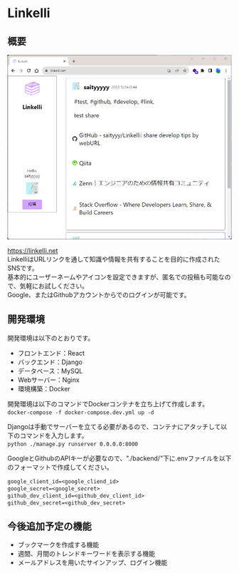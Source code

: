 # Linkelli

## 概要
<img width="700" src="./demo.png">  

https://linkelli.net  
LinkelliはURLリンクを通して知識や情報を共有することを目的に作成されたSNSです。  
基本的にユーザーネームやアイコンを設定できますが、匿名での投稿も可能なので、気軽にお試しください。  
Google、またはGithubアカウントからでのログインが可能です。  
## 開発環境
開発環境は以下のとおりです。  
- フロントエンド：React
- バックエンド：Django
- データベース：MySQL
- Webサーバー：Nginx
- 環境構築：Docker  

開発環境は以下のコマンドでDockerコンテナを立ち上げて作成します。  
```docker-compose -f docker-compose.dev.yml up -d```  

Djangoは手動でサーバーを立てる必要があるので、コンテナにアタッチして以下のコマンドを入力します。  
```python ./manage.py runserver 0.0.0.0:8000```  

GoogleとGithubのAPIキーが必要なので、"./backend/"下に.envファイルを以下のフォーマットで作成してください。  
```
google_client_id=<google_cliend_id>
google_secret=<google_secret>
github_dev_client_id=<github_dev_client_id>
github_dev_secret=<github_dev_secret>
```

## 今後追加予定の機能
- ブックマークを作成する機能
- 週間、月間のトレンドキーワードを表示する機能
- メールアドレスを用いたサインアップ、ログイン機能
